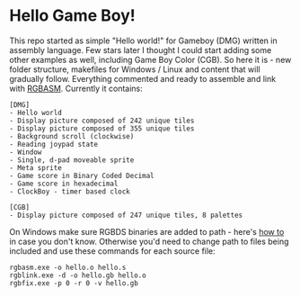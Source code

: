 # Hello Game Boy!
This repo started as simple "Hello world!" for Gameboy (DMG) written in assembly language. Few stars later I thought I could start adding some other examples as well, including Game Boy Color (CGB). So here it is - new folder structure, makefiles for Windows / Linux and content that will gradually follow. Everything commented and ready to assemble and link with [RGBASM](https://github.com/rednex/rgbds). Currently it contains:

```
[DMG]
- Hello world
- Display picture composed of 242 unique tiles
- Display picture composed of 355 unique tiles
- Background scroll (clockwise)
- Reading joypad state
- Window
- Single, d-pad moveable sprite
- Meta sprite
- Game score in Binary Coded Decimal
- Game score in hexadecimal
- ClockBoy - timer based clock

[CGB]
- Display picture composed of 247 unique tiles, 8 palettes
```
On Windows make sure RGBDS binaries are added to path - here's [how to](https://www.computerhope.com/issues/ch000549.htm) in case you don't know. Otherwise you'd need to change path to files being included and use these commands for each source file:

```
rgbasm.exe -o hello.o hello.s
rgblink.exe -d -o hello.gb hello.o
rgbfix.exe -p 0 -r 0 -v hello.gb 
```
